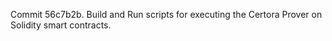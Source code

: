 Commit 56c7b2b.                    Build and Run scripts for executing the Certora Prover on Solidity smart contracts.